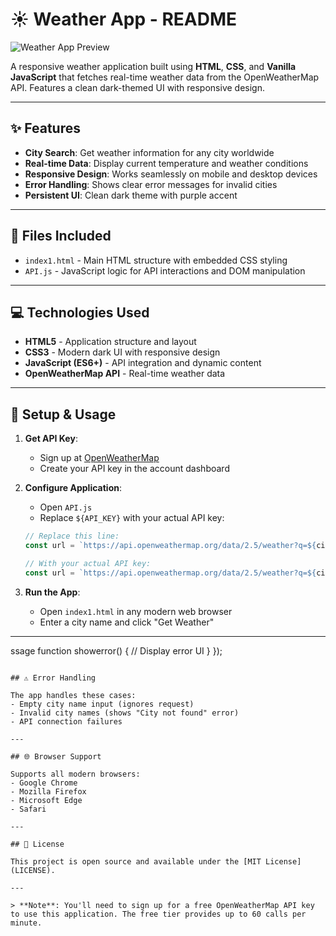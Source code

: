 # ☀️ Weather App - README

![Weather App Preview](https://via.placeholder.com/800x500/1e1e1e/ffffff?text=Weather+App+Interface)

A responsive weather application built using **HTML**, **CSS**, and **Vanilla JavaScript** that fetches real-time weather data from the OpenWeatherMap API. Features a clean dark-themed UI with responsive design.

---

## ✨ Features

- **City Search**: Get weather information for any city worldwide
- **Real-time Data**: Display current temperature and weather conditions
- **Responsive Design**: Works seamlessly on mobile and desktop devices
- **Error Handling**: Shows clear error messages for invalid cities
- **Persistent UI**: Clean dark theme with purple accent

---

## 📁 Files Included

* `index1.html` - Main HTML structure with embedded CSS styling
* `API.js` - JavaScript logic for API interactions and DOM manipulation

---

## 💻 Technologies Used

* **HTML5** - Application structure and layout
* **CSS3** - Modern dark UI with responsive design
* **JavaScript (ES6+)** - API integration and dynamic content
* **OpenWeatherMap API** - Real-time weather data

---

## 🚀 Setup & Usage

1. **Get API Key**:
   - Sign up at [OpenWeatherMap](https://home.openweathermap.org/users/sign_up)
   - Create your API key in the account dashboard

2. **Configure Application**:
   - Open `API.js`
   - Replace `${API_KEY}` with your actual API key:
   ```javascript
   // Replace this line:
   const url = `https://api.openweathermap.org/data/2.5/weather?q=${city}&units=metric&appid=${API_KEY}`;
   
   // With your actual API key:
   const url = `https://api.openweathermap.org/data/2.5/weather?q=${city}&units=metric&appid=YOUR_API_KEY_HERE`;
   ```

3. **Run the App**:
   - Open `index1.html` in any modern web browser
   - Enter a city name and click "Get Weather"

---
ssage
  function showerror() {
    // Display error UI
  }
});
```

## ⚠️ Error Handling

The app handles these cases:
- Empty city name input (ignores request)
- Invalid city names (shows "City not found" error)
- API connection failures

---

## 🌐 Browser Support

Supports all modern browsers:
- Google Chrome
- Mozilla Firefox
- Microsoft Edge
- Safari

---

## 📜 License

This project is open source and available under the [MIT License](LICENSE).

---

> **Note**: You'll need to sign up for a free OpenWeatherMap API key to use this application. The free tier provides up to 60 calls per minute.
